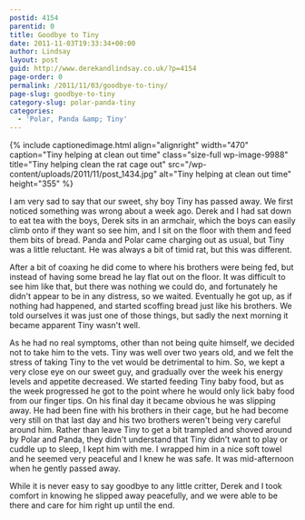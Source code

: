 ```yaml
---
postid: 4154
parentid: 0
title: Goodbye to Tiny
date: 2011-11-03T19:33:34+00:00
author: Lindsay
layout: post
guid: http://www.derekandlindsay.co.uk/?p=4154
page-order: 0
permalink: /2011/11/03/goodbye-to-tiny/
page-slug: goodbye-to-tiny
category-slug: polar-panda-tiny
categories:
  - 'Polar, Panda &amp; Tiny'
---
```

{% include captionedimage.html align="alignright" width="470" caption="Tiny helping at clean out time" class="size-full wp-image-9988" title="Tiny helping clean the rat cage out" src="/wp-content/uploads/2011/11/post_1434.jpg" alt="Tiny helping at clean out time" height="355" %} 

I am very sad to say that our sweet, shy boy Tiny has passed away. We first noticed something was wrong about a week ago. Derek and I had sat down to eat tea with the boys, Derek sits in an armchair, which the boys can easily climb onto if they want so see him, and I sit on the floor with them and feed them bits of bread. Panda and Polar came charging out as usual, but Tiny was a little reluctant. He was always a bit of timid rat, but this was different.

After a bit of coaxing he did come to where his brothers were being fed, but instead of having some bread he lay flat out on the floor. It was difficult to see him like that, but there was nothing we could do, and fortunately he didn't appear to be in any distress, so we waited. Eventually he got up, as if nothing had happened, and started scoffing bread just like his brothers. We told ourselves it was just one of those things, but sadly the next morning it became apparent Tiny wasn't well.

As he had no real symptoms, other than not being quite himself, we decided not to take him to the vets. Tiny was well over two years old, and we felt the stress of taking Tiny to the vet would be detrimental to him. So, we kept a very close eye on our sweet guy, and gradually over the week his energy levels and appetite decreased. We started feeding Tiny baby food, but as the week progressed he got to the point where he would only lick baby food from our finger tips. On his final day it became obvious he was slipping away. He had been fine with his brothers in their cage, but he had become very still on that last day and his two brothers weren't being very careful around him. Rather than leave Tiny to get a bit trampled and shoved around by Polar and Panda, they didn't understand that Tiny didn't want to play or cuddle up to sleep, I kept him with me. I wrapped him in a nice soft towel and he seemed very peaceful and I knew he was safe. It was mid-afternoon when he gently passed away.

While it is never easy to say goodbye to any little critter, Derek and I took comfort in knowing he slipped away peacefully, and we were able to be there and care for him right up until the end.